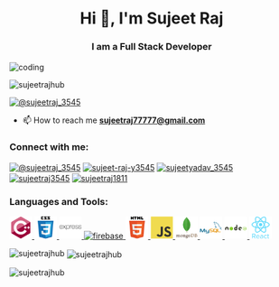 <h1 align="center">Hi 👋, I'm Sujeet Raj</h1>
<h3 align="center">I am a Full Stack Developer</h3>
<img align="center" alt="coding" width="400" src="C:\Users\ASUS\Downloads\dsff.jpg">

<p align="left"> <img src="https://komarev.com/ghpvc/?username=sujeetrajhub&label=Profile%20views&color=0e75b6&style=flat" alt="sujeetrajhub" /> </p>

<p align="left"> <a href="https://twitter.com/@sujeetraj_3545" target="blank"><img src="https://img.shields.io/twitter/follow/@sujeetraj_3545?logo=twitter&style=for-the-badge" alt="@sujeetraj_3545" /></a> </p>

- 📫 How to reach me **sujeetraj77777@gmail.com**

<h3 align="left">Connect with me:</h3>
<p align="left">
<a href="https://twitter.com/@sujeetraj_3545" target="blank"><img align="center" src="https://raw.githubusercontent.com/rahuldkjain/github-profile-readme-generator/master/src/images/icons/Social/twitter.svg" alt="@sujeetraj_3545" height="30" width="40" /></a>
<a href="https://linkedin.com/in/sujeet-raj-y3545" target="blank"><img align="center" src="https://raw.githubusercontent.com/rahuldkjain/github-profile-readme-generator/master/src/images/icons/Social/linked-in-alt.svg" alt="sujeet-raj-y3545" height="30" width="40" /></a>
<a href="https://instagram.com/sujeetyadav_3545" target="blank"><img align="center" src="https://raw.githubusercontent.com/rahuldkjain/github-profile-readme-generator/master/src/images/icons/Social/instagram.svg" alt="sujeetyadav_3545" height="30" width="40" /></a>
<a href="https://www.leetcode.com/sujeetraj3545" target="blank"><img align="center" src="https://raw.githubusercontent.com/rahuldkjain/github-profile-readme-generator/master/src/images/icons/Social/leet-code.svg" alt="sujeetraj3545" height="30" width="40" /></a>
<a href="https://auth.geeksforgeeks.org/user/sujeetraj1811" target="blank"><img align="center" src="https://raw.githubusercontent.com/rahuldkjain/github-profile-readme-generator/master/src/images/icons/Social/geeks-for-geeks.svg" alt="sujeetraj1811" height="30" width="40" /></a>
</p>

<h3 align="left">Languages and Tools:</h3>
<p align="left"> <a href="https://www.w3schools.com/cpp/" target="_blank" rel="noreferrer"> <img src="https://raw.githubusercontent.com/devicons/devicon/master/icons/cplusplus/cplusplus-original.svg" alt="cplusplus" width="40" height="40"/> </a> <a href="https://www.w3schools.com/css/" target="_blank" rel="noreferrer"> <img src="https://raw.githubusercontent.com/devicons/devicon/master/icons/css3/css3-original-wordmark.svg" alt="css3" width="40" height="40"/> </a> <a href="https://expressjs.com" target="_blank" rel="noreferrer"> <img src="https://raw.githubusercontent.com/devicons/devicon/master/icons/express/express-original-wordmark.svg" alt="express" width="40" height="40"/> </a> <a href="https://firebase.google.com/" target="_blank" rel="noreferrer"> <img src="https://www.vectorlogo.zone/logos/firebase/firebase-icon.svg" alt="firebase" width="40" height="40"/> </a> <a href="https://www.w3.org/html/" target="_blank" rel="noreferrer"> <img src="https://raw.githubusercontent.com/devicons/devicon/master/icons/html5/html5-original-wordmark.svg" alt="html5" width="40" height="40"/> </a> <a href="https://developer.mozilla.org/en-US/docs/Web/JavaScript" target="_blank" rel="noreferrer"> <img src="https://raw.githubusercontent.com/devicons/devicon/master/icons/javascript/javascript-original.svg" alt="javascript" width="40" height="40"/> </a> <a href="https://www.mongodb.com/" target="_blank" rel="noreferrer"> <img src="https://raw.githubusercontent.com/devicons/devicon/master/icons/mongodb/mongodb-original-wordmark.svg" alt="mongodb" width="40" height="40"/> </a> <a href="https://www.mysql.com/" target="_blank" rel="noreferrer"> <img src="https://raw.githubusercontent.com/devicons/devicon/master/icons/mysql/mysql-original-wordmark.svg" alt="mysql" width="40" height="40"/> </a> <a href="https://nodejs.org" target="_blank" rel="noreferrer"> <img src="https://raw.githubusercontent.com/devicons/devicon/master/icons/nodejs/nodejs-original-wordmark.svg" alt="nodejs" width="40" height="40"/> </a> <a href="https://reactjs.org/" target="_blank" rel="noreferrer"> <img src="https://raw.githubusercontent.com/devicons/devicon/master/icons/react/react-original-wordmark.svg" alt="react" width="40" height="40"/> </a> </p>

<p><img align="left" src="https://github-readme-stats.vercel.app/api/top-langs?username=sujeetrajhub&show_icons=true&locale=en&layout=compact" alt="sujeetrajhub" /></p>

<p>&nbsp;<img align="center" src="https://github-readme-stats.vercel.app/api?username=sujeetrajhub&show_icons=true&locale=en" alt="sujeetrajhub" /></p>

<p><img align="center" src="https://github-readme-streak-stats.herokuapp.com/?user=sujeetrajhub&" alt="sujeetrajhub" /></p>
